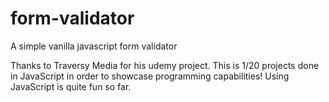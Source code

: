 # form-validator
A simple vanilla javascript form validator

Thanks to Traversy Media for his udemy project. This is 1/20 projects done in JavaScript in order to showcase programming capabilities! 
Using JavaScript is quite fun so far. 
